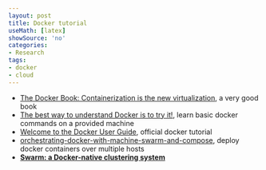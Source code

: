 ```yaml
---
layout: post
title: Docker tutorial
useMath: [latex]
showSource: 'no'
categories:
- Research
tags:
- docker
- cloud
---
```


 - [The Docker Book: Containerization is the new virtualization][1], a very good book
 - [The best way to understand Docker is to try it!][2], learn basic docker commands on a provided machine
 - [Welcome to the Docker User Guide][3], official docker tutorial
 - [orchestrating-docker-with-machine-swarm-and-compose][4], deploy docker containers over multiple hosts
 - [**Swarm: a Docker-native clustering system**][5]






[1]: http://www.amazon.com/The-Docker-Book-Containerization-virtualization-ebook/dp/B00LRROTI4
[2]: https://www.docker.com/tryit/
[3]: https://docs.docker.com/userguide/
[4]: https://blog.docker.com/2015/02/orchestrating-docker-with-machine-swarm-and-compose/
[5]: https://github.com/docker/swarm